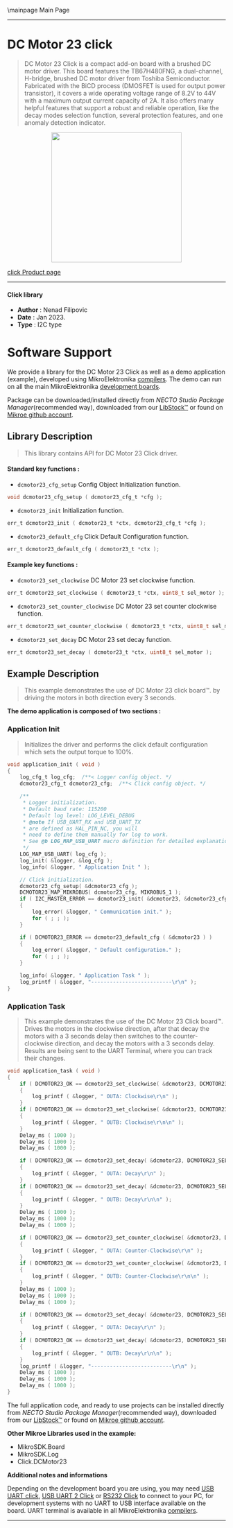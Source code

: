 \mainpage Main Page

---
# DC Motor 23 click

> DC Motor 23 Click is a compact add-on board with a brushed DC motor driver. 
> This board features the TB67H480FNG, a dual-channel, H-bridge, brushed DC motor driver from Toshiba Semiconductor. 
> Fabricated with the BiCD process (DMOSFET is used for output power transistor), 
> it covers a wide operating voltage range of 8.2V to 44V with a maximum output current capacity of 2A. 
> It also offers many helpful features that support a robust and reliable operation, 
> like the decay modes selection function, several protection features, and one anomaly detection indicator.

<p align="center">
  <img src="https://download.mikroe.com/images/click_for_ide/dcmotor23_click.png" height=300px>
</p>

[click Product page](https://www.mikroe.com/dc-motor-23-click)

---


#### Click library

- **Author**        : Nenad Filipovic
- **Date**          : Jan 2023.
- **Type**          : I2C type


# Software Support

We provide a library for the DC Motor 23 Click
as well as a demo application (example), developed using MikroElektronika
[compilers](https://www.mikroe.com/necto-studio).
The demo can run on all the main MikroElektronika [development boards](https://www.mikroe.com/development-boards).

Package can be downloaded/installed directly from *NECTO Studio Package Manager*(recommended way), downloaded from our [LibStock&trade;](https://libstock.mikroe.com) or found on [Mikroe github account](https://github.com/MikroElektronika/mikrosdk_click_v2/tree/master/clicks).

## Library Description

> This library contains API for DC Motor 23 Click driver.

#### Standard key functions :

- `dcmotor23_cfg_setup` Config Object Initialization function.
```c
void dcmotor23_cfg_setup ( dcmotor23_cfg_t *cfg );
```

- `dcmotor23_init` Initialization function.
```c
err_t dcmotor23_init ( dcmotor23_t *ctx, dcmotor23_cfg_t *cfg );
```

- `dcmotor23_default_cfg` Click Default Configuration function.
```c
err_t dcmotor23_default_cfg ( dcmotor23_t *ctx );
```

#### Example key functions :

- `dcmotor23_set_clockwise` DC Motor 23 set clockwise function.
```c
err_t dcmotor23_set_clockwise ( dcmotor23_t *ctx, uint8_t sel_motor );
```

- `dcmotor23_set_counter_clockwise` DC Motor 23 set counter clockwise function.
```c
err_t dcmotor23_set_counter_clockwise ( dcmotor23_t *ctx, uint8_t sel_motor );
```

- `dcmotor23_set_decay` DC Motor 23 set decay function.
```c
err_t dcmotor23_set_decay ( dcmotor23_t *ctx, uint8_t sel_motor );
```

## Example Description

> This example demonstrates the use of DC Motor 23 click board™. 
> by driving the motors in both direction every 3 seconds.

**The demo application is composed of two sections :**

### Application Init

> Initializes the driver and performs the click default configuration 
> which sets the output torque to 100%.

```c
void application_init ( void ) 
{
    log_cfg_t log_cfg;  /**< Logger config object. */
    dcmotor23_cfg_t dcmotor23_cfg;  /**< Click config object. */

    /** 
     * Logger initialization.
     * Default baud rate: 115200
     * Default log level: LOG_LEVEL_DEBUG
     * @note If USB_UART_RX and USB_UART_TX 
     * are defined as HAL_PIN_NC, you will 
     * need to define them manually for log to work. 
     * See @b LOG_MAP_USB_UART macro definition for detailed explanation.
     */
    LOG_MAP_USB_UART( log_cfg );
    log_init( &logger, &log_cfg );
    log_info( &logger, " Application Init " );

    // Click initialization.
    dcmotor23_cfg_setup( &dcmotor23_cfg );
    DCMOTOR23_MAP_MIKROBUS( dcmotor23_cfg, MIKROBUS_1 );
    if ( I2C_MASTER_ERROR == dcmotor23_init( &dcmotor23, &dcmotor23_cfg ) ) 
    {
        log_error( &logger, " Communication init." );
        for ( ; ; );
    }

    if ( DCMOTOR23_ERROR == dcmotor23_default_cfg ( &dcmotor23 ) )
    {
        log_error( &logger, " Default configuration." );
        for ( ; ; );
    }

    log_info( &logger, " Application Task " );
    log_printf ( &logger, "--------------------------\r\n" );
}

```

### Application Task

> This example demonstrates the use of the DC Motor 23  Click board™.
> Drives the motors in the clockwise direction,
> after that decay the motors with a 3 seconds delay
> then switches to the counter-clockwise direction, 
> and decay the motors with a 3 seconds delay.
> Results are being sent to the UART Terminal, where you can track their changes.

```c
void application_task ( void ) 
{    
    if ( DCMOTOR23_OK == dcmotor23_set_clockwise( &dcmotor23, DCMOTOR23_SEL_OUT_A ) )
    {
        log_printf ( &logger, " OUTA: Clockwise\r\n" );
    }
    if ( DCMOTOR23_OK == dcmotor23_set_clockwise( &dcmotor23, DCMOTOR23_SEL_OUT_B ) )
    {
        log_printf ( &logger, " OUTB: Clockwise\r\n\n" );
    }
    Delay_ms ( 1000 );
    Delay_ms ( 1000 );
    Delay_ms ( 1000 );

    if ( DCMOTOR23_OK == dcmotor23_set_decay( &dcmotor23, DCMOTOR23_SEL_OUT_A ) )
    {
        log_printf ( &logger, " OUTA: Decay\r\n" );
    }
    if ( DCMOTOR23_OK == dcmotor23_set_decay( &dcmotor23, DCMOTOR23_SEL_OUT_B ) )
    {
        log_printf ( &logger, " OUTB: Decay\r\n\n" );
    }
    Delay_ms ( 1000 );
    Delay_ms ( 1000 );
    Delay_ms ( 1000 );

    if ( DCMOTOR23_OK == dcmotor23_set_counter_clockwise( &dcmotor23, DCMOTOR23_SEL_OUT_A ) )
    {
        log_printf ( &logger, " OUTA: Counter-Clockwise\r\n" );
    }
    if ( DCMOTOR23_OK == dcmotor23_set_counter_clockwise( &dcmotor23, DCMOTOR23_SEL_OUT_B ) )
    {
        log_printf ( &logger, " OUTB: Counter-Clockwise\r\n\n" );
    }
    Delay_ms ( 1000 );
    Delay_ms ( 1000 );
    Delay_ms ( 1000 );

    if ( DCMOTOR23_OK == dcmotor23_set_decay( &dcmotor23, DCMOTOR23_SEL_OUT_A ) )
    {
        log_printf ( &logger, " OUTA: Decay\r\n" );
    }
    if ( DCMOTOR23_OK == dcmotor23_set_decay( &dcmotor23, DCMOTOR23_SEL_OUT_B ) )
    {
        log_printf ( &logger, " OUTB: Decay\r\n\n" );
    }
    log_printf ( &logger, "--------------------------\r\n" );
    Delay_ms ( 1000 );
    Delay_ms ( 1000 );
    Delay_ms ( 1000 );
}
```

The full application code, and ready to use projects can be installed directly from *NECTO Studio Package Manager*(recommended way), downloaded from our [LibStock&trade;](https://libstock.mikroe.com) or found on [Mikroe github account](https://github.com/MikroElektronika/mikrosdk_click_v2/tree/master/clicks).

**Other Mikroe Libraries used in the example:**

- MikroSDK.Board
- MikroSDK.Log
- Click.DCMotor23

**Additional notes and informations**

Depending on the development board you are using, you may need
[USB UART click](https://www.mikroe.com/usb-uart-click),
[USB UART 2 Click](https://www.mikroe.com/usb-uart-2-click) or
[RS232 Click](https://www.mikroe.com/rs232-click) to connect to your PC, for
development systems with no UART to USB interface available on the board. UART
terminal is available in all MikroElektronika
[compilers](https://shop.mikroe.com/compilers).

---
